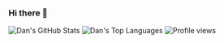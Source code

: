 ### Hi there 👋

<!--
**BossLevan/BossLevan** is a ✨ _special_ ✨ repository because its `README.md` (this file) appears on your GitHub profile.

Here are some ideas to get you started:

- 🔭 I’m currently working on the next big app!
- 🌱 I’m currently mastering Flutter
- 👯 I’m looking to collaborate on impactful Flutter projects
- 📫 How to reach me: kosilevan@yahoo.co.uk
- ⚡ Fun fact: When I'm not on VSCode, I'm cooking something cool on Figma!
-->

![Dan's GitHub Stats](https://github-readme-stats.vercel.app/api?username=BossLevan&theme=cobalt&show_icons=true&&line_height=40)
![Dan's Top Languages](https://github-readme-stats.vercel.app/api/top-langs/?username=BossLevan&theme=cobalt&show_icons=true)
![Profile views](https://gpvc.arturio.dev/BossLevan)  
